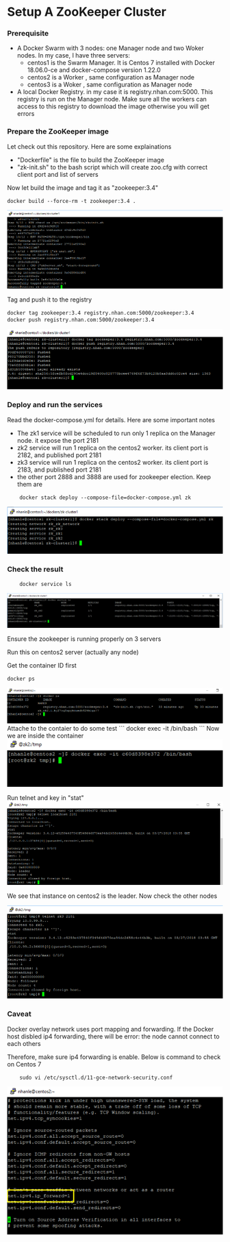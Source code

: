 # Setup A ZooKeeper Cluster

### Prerequisite

 - A Docker Swarm with 3 nodes: one Manager node and two Woker nodes. In my case, I have three servers:
	+ centos1 is the Swarm Manager. It is Centos 7 installed with Docker 18.06.0-ce and docker-compose version 1.22.0
	+ centos2 is a Worker , same configuration as Manager node
	+ centos3 is a Woker , same configuration as Manager node
 - A local Docker Registry. in my case it is registry.nhan.com:5000. This registry is run on the Manager node. Make sure all the workers can access to this registry to download the image otherwise you will get errors
 
### Prepare the ZooKeeper image

Let check out this repository. Here are some explainations
 + "Dockerfile" is the file to build the ZooKeeper image
 + "zk-init.sh" to the bash script which will create zoo.cfg with correct client port and list of servers
 
 
Now let build the image and tag it as "zookeeper:3.4"

```
docker build --force-rm -t zookeeper:3.4 .
```

<img src="docs/01-build-image.png" />

Tag and push it to the registry

```
docker tag zookeeper:3.4 registry.nhan.com:5000/zookeeper:3.4
docker push registry.nhan.com:5000/zookeeper:3.4
```

<img src="docs/01-push.png" />

### Deploy and run the services

Read the docker-compose.yml for details. Here are some important notes

- The zk1 service will be scheduled to run only 1 replica on the Manager node. it expose the port 2181
- zk2 service will run 1 replica on the centos2 worker. its client port is 2182, and published port 2181 
- zk3 service will run 1 replica on the centos2 worker. its client port is 2183, and published port 2181
- the other port 2888 and 3888 are used for zookeeper election. Keep them are

```
	docker stack deploy --compose-file=docker-compose.yml zk
```

<img src="docs/02-deploy.png" />

### Check the result

```
	docker service ls
```

<img src="docs/03-service-list.png" />

Ensure the zookeeper is running properly on 3 servers

Run this on centos2 server (actually any node)

Get the container ID first
```
docker ps
```
<img src="docs/04-check1.png" />
Attache to the contaier to do some test
```
 docker exec -it <containerid> /bin/bash
```
Now we are inside the container

<img src="docs/04-check2.png" />

Run telnet and key in "stat"
<img src="docs/04-check3.png" />

We see that instance on centos2 is the leader. Now check the other nodes

<img src="docs/04-check4.png" />

### Caveat

Docker overlay network uses port mapping and forwarding. If the Docker host disbled ip4 forwarding, there will be error: the node cannot connect to each others

Therefore, make sure ip4 forwarding is enable. Below is command to check on Centos 7

```
	sudo vi /etc/sysctl.d/11-gce-network-security.conf
```

<img src="docs/05-ipforward.png" />






